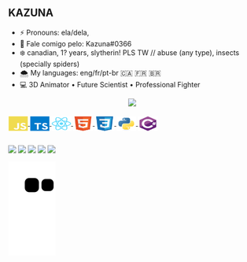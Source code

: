 ## KAZUNA
- ⚡ Pronouns: ela/dela, 
- 🌺 Fale comigo pelo: Kazuna#0366
- ❄️ canadian, 1? years, slytherin! PLS TW // abuse (any type), insects (specially spiders)
- 🌨️ My languages: eng/fr/pt-br 🇨🇦 🇫🇷 🇧🇷
- 💻 3D Animator • Future Scientist • Professional Fighter

<div align="center">
  <a href="https://github.com/Kazezinha">
  <img height="180em" src="https://github-readme-stats.vercel.app/api/top-langs/?username=Kazezinha&layout=compact&langs_count=7&theme=dracula"/>
</div>
  
  <div style="display: inline_block"><br>
  <img align="center" alt="Rafa-Js" height="30" width="40" src="https://raw.githubusercontent.com/devicons/devicon/master/icons/javascript/javascript-plain.svg">
  <img align="center" alt="Rafa-Ts" height="30" width="40" src="https://raw.githubusercontent.com/devicons/devicon/master/icons/typescript/typescript-plain.svg">
  <img align="center" alt="Rafa-React" height="30" width="40" src="https://raw.githubusercontent.com/devicons/devicon/master/icons/react/react-original.svg">
  <img align="center" alt="Rafa-HTML" height="30" width="40" src="https://raw.githubusercontent.com/devicons/devicon/master/icons/html5/html5-original.svg">
  <img align="center" alt="Rafa-CSS" height="30" width="40" src="https://raw.githubusercontent.com/devicons/devicon/master/icons/css3/css3-original.svg">
  <img align="center" alt="Rafa-Python" height="30" width="40" src="https://raw.githubusercontent.com/devicons/devicon/master/icons/python/python-original.svg">
  <img align="center" alt="Rafa-Csharp" height="30" width="40" src="https://raw.githubusercontent.com/devicons/devicon/master/icons/csharp/csharp-original.svg">
    
</div>
  
##
  
<div>
  <a href="https://www.youtube.com/channel/UClhOfQEkDIlwIkH8Qw565ew" target="_blank"><img src="https://img.shields.io/badge/YouTube-FF0000?style=for-the-badge&logo=youtube&logoColor=white" target="_blank"></a>
 <a href="https://discord.gg/WWCSnp3Z" target="_blank"><img src="https://img.shields.io/badge/Discord-7289DA?style=for-the-badge&logo=discord&logoColor=white" target="_blank"></a> 
  <a href = "mailto:blacklifehorror@gmail.com"><img src="https://img.shields.io/badge/-Gmail-%23333?style=for-the-badge&logo=gmail&logoColor=white" target="_blank"></a>
  <a href = "https://www.netflix.com"><img src="https://img.shields.io/badge/Netflix-E50914?style=for-the-badge&logo=netflix&logoColor=white"
    target="_blank"></a>
  <a href = "https://www.reddit.com/user/Yanderizinha"><img src="https://aleen42.github.io/badges/src/reddit.svg"
                                                                    target="_blank"></a>
</div>
  
![Snake animation](https://github.com/rafaballerini/rafaballerini/blob/output/github-contribution-grid-snake.svg)
 
</div>
